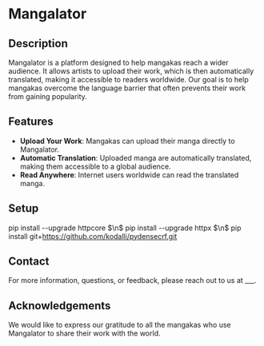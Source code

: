 # Mangalator

## Description

Mangalator is a platform designed to help mangakas reach a wider audience. It allows artists to upload their work, which is then automatically translated, making it accessible to readers worldwide. Our goal is to help mangakas overcome the language barrier that often prevents their work from gaining popularity.

## Features

- **Upload Your Work**: Mangakas can upload their manga directly to Mangalator.
- **Automatic Translation**: Uploaded manga are automatically translated, making them accessible to a global audience.
- **Read Anywhere**: Internet users worldwide can read the translated manga.

## Setup

pip install --upgrade httpcore $\n$
pip install --upgrade httpx $\n$
pip install git+https://github.com/kodalli/pydensecrf.git

## Contact

For more information, questions, or feedback, please reach out to us at ___.

## Acknowledgements

We would like to express our gratitude to all the mangakas who use Mangalator to share their work with the world.

